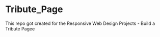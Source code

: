 # Tribute_Page

This repo got created for the Responsive Web Design Projects - Build a Tribute Pagee
